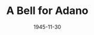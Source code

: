 ---
title: A Bell for Adano
date: 1945-11-30
opening_date: 1945-11-30
closing_date: 1945-12-07
layout: productions
playbill:
Theatre: Theatre Jacksonville
Venue: Little Theatre
cast:
- Afronti Pietro: William D. Hammer
- Basile Giovanni: Nicholas Volpe
- Bellanco: H.P. Chenoweth
- Bill Munroe, M.P.: Tom Keating
- Cacopardo: Van Norman
- Captain Purvis: Birney Stokes
- Carmelina: Shirley Chardkoff
- Corporal Chuck Schultz, M.P.: Larry S. Laurinat
- Craxi: Pete Julian
- D'Arpa: Charles R. Hess
- Erba Carlo: Bing Pesin
- Father Pensovecchio: William D. Hammer
- Gargano: Seth Teasdale
- Joe Polack, M.P.: Albert Hedison
- Laura Sofia: Dorothy Horsfall
- Lt. Livingston: Andrew Aprea
- Major Victor Joppolo: Gerard L. Appy
- Margherita: Elva Stein
- Nasta: Carl Henry
- Ribaudo Guisepe: Rocky Demopoulos
- Sergeant Frank Trapani, M.P.: James F. Herriot
- Sergeant Leonard Borth, M.P.: Irvin Ware
- Spinnato: Jewett Ashley
- Tina: Connie Archer
- Zito Giovanni: Keith Bentley
crew:
- Assistant Stage Manager: Seth Teasdale
- Curtain: R.S. Heriot
- Director: L. Bramer Carlson
- Make-up: Elmo Lehman
- Painting and Construction:
  - Bern Bullard
  - Bertie Seiwold
  - Bettie Barker
  - Bradley Geiger
  - Carol Corbett
  - Dorothy Greenlaw
  - Edythe Guernsey
  - Ernestine Koester
  - Hal Kriebs
  - Helen Kriebs
  - Hinkley Greenlaw
  - Jane Donaldson
  - Josephine Howard
  - Joyce Hall
  - Lloyd Henson
  - Natalie Vance
  - Pat Van de Velde
  - R.S. Heriot
  - Seth Teasdale
  - Shirley Cadle
  - Thomas Bruce
  - Virgia Noble
- Photographs in Lobby: Robert F. Marsh
- Portraits in the play and lobby: Nicholas Volpe
- Properties:
  - Ann Hirth
  - Betty Peer
  - Boots Royall
  - Helen Kriebs
  - Meg Diamond
  - Miriam Ware
  - Sarah McRae
- Set and Lighting Design: Duke LeBrun
- Sound: Irma Jean Manning
- Stage Manager: Jeanne Ostner
- Switchboard: Helen Kriebs
- Wardrobe:
  - Gerda Bower
  - Jane Reese
  - Louise Tennent
  - Meg Diamond
  - Sarah McRae
  - Tina Busk
orchestra:
---